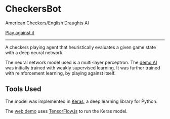 # CheckersBot
American Checkers/English Draughts AI

[Play against it](https://havorax.github.io/CheckersBot/)

---

A checkers playing agent that heuristically evaluates a given game state with a deep neural network.

The neural network model used is a multi-layer perceptron. The [demo AI](https://havorax.github.io/CheckersBot/) was initially trained with weakly supervised learning. It was further trained with reinforcement learning, by playing against itself.

## Tools Used

The model was implemented in [Keras](https://keras.io/), a deep learning library for Python.

The [web demo](https://havorax.github.io/CheckersBot/) uses [TensorFlow.js](https://js.tensorflow.org/) to run the Keras model.
